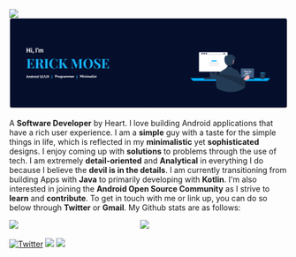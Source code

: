 <img align="left" src ="https://komarev.com/ghpvc/?username=Mosericko&color=00ADFE">
&nbsp  
<img src ="https://github.com/Mosericko/Mosericko/blob/main/github-header.png">

A **Software Developer** by Heart. I love building Android applications that have a rich user experience. I am a **simple** guy with a taste for the simple things in life, which is reflected in my **minimalistic** yet **sophisticated** designs. I enjoy coming up with **solutions** to problems through the use of tech. I am extremely **detail-oriented** and **Analytical** in everything I do because I believe the **devil is in the details**. I am currently transitioning from building Apps with **Java** to primarily developing with **Kotlin**.
I'm also interested in joining the **Android Open Source Community** as I strive to **learn** and **contribute**. To get in touch with me or link up, you can do so below through **Twitter** or **Gmail**. My Github stats are as follows:

<img align="left" width="47%" src="https://github-readme-stats.vercel.app/api?username=mosericko&show_icons=true&theme=algolia" /> <img width="47%" src="https://github-readme-streak-stats.herokuapp.com?user=Mosericko&theme=algolia&date_format=j%20M%5B%20Y%5D" />


 <a href="https://twitter.com/mosericko" title="Redirect to Twitter"><img src="https://img.shields.io/badge/Twitter-1DA1F2?style=for-the-badge&logo=twitter&logoColor=white"  alt="Twitter" /></a> <a href="mailto:mosericko@gmail.com?"><img src="https://img.shields.io/badge/gmail-%23DD0031.svg?&style=for-the-badge&logo=gmail&logoColor=white"/></a> <a href="https://stackoverflow.com/users/13259575/mosericko"><img src="https://img.shields.io/badge/-Stackoverflow-FE7A16?style=for-the-badge&logo=stack-overflow&logoColor=white"/></a>
 
 
 
 
<!-- [![Top Langs](https://github-readme-stats.vercel.app/api/top-langs/?username=Mosericko&layout=compact&theme=algolia)](https://github.com/mosericko/github-readme-stats) -->
<!-- <img align = "left" src ="https://github-readme-stats.vercel.app/api/top-langs/?username=Mosericko&layout=compact&theme=blue-green"/> -->
